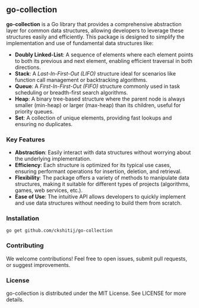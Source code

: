 ## go-collection

**go-collection** is a Go library that provides a comprehensive abstraction layer for common data structures, allowing developers to leverage these structures easily and efficiently. This package is designed to simplify the implementation and use of fundamental data structures like:

- **Doubly Linked-List**: A sequence of elements where each element points to both its previous and next element, enabling efficient traversal in both directions.
- **Stack**: A *Last-In-First-Out (LIFO)* structure ideal for scenarios like function call management or backtracking algorithms.
- **Queue**: A *First-In-First-Out (FIFO)* structure commonly used in task scheduling or breadth-first search algorithms.
- **Heap**: A binary tree-based structure where the parent node is always smaller (min-heap) or larger (max-heap) than its children, useful for priority queues.
- **Set**: A collection of unique elements, providing fast lookups and ensuring no duplicates.

### Key Features

- **Abstraction**: Easily interact with data structures without worrying about the underlying implementation.
- **Efficiency**: Each structure is optimized for its typical use cases, ensuring performant operations for insertion, deletion, and retrieval.
- **Flexibility**: The package offers a variety of methods to manipulate data structures, making it suitable for different types of projects (algorithms, games, web services, etc.).
- **Ease of Use**: The intuitive API allows developers to quickly implement and use data structures without needing to build them from scratch.

### Installation

```
go get github.com/ckshitij/go-collection
```


### Contributing
We welcome contributions! Feel free to open issues, submit pull requests, or suggest improvements.

### License

go-collection is distributed under the MIT License. See LICENSE for more details.

